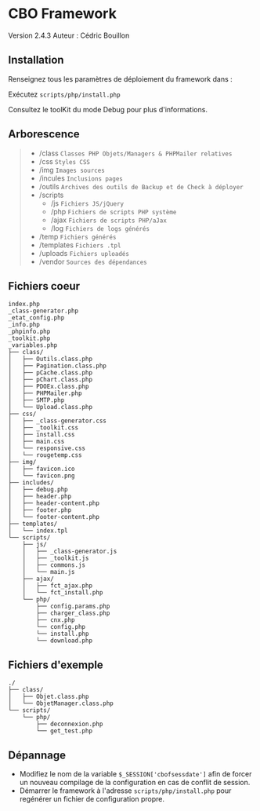 CBO Framework
=============
Version 2.4.3
Auteur : Cédric Bouillon

Installation
------------
Renseignez tous les paramètres de déploiement du framework dans :

Exécutez ``scripts/php/install.php``

Consultez le toolKit du mode Debug pour plus d'informations.

Arborescence
------------

> - /class
> `Classes PHP Objets/Managers & PHPMailer relatives`
> - /css
> `Styles CSS`
> - /img
> `Images sources`
> - /incules
> `Inclusions pages`
> - /outils
> `Archives des outils de Backup et de Check à déployer`
> - /scripts
>    - /js
> `Fichiers JS/jQuery`
>    - /php
> `Fichiers de scripts PHP système`
>    - /ajax
> `Fichiers de scripts PHP/aJax`
>    - /log
> `Fichiers de logs générés`
> - /temp
> `Fichiers générés`
> - /templates
> `Fichiers .tpl`
> - /uploads
> `Fichiers uploadés`
> - /vendor
> `Sources des dépendances`

Fichiers coeur
---------------
```
index.php
_class-generator.php
_etat_config.php
_info.php
_phpinfo.php
_toolkit.php
_variables.php
├── class/
│   ├── Outils.class.php
│   ├── Pagination.class.php
│   ├── pCache.class.php
│   ├── pChart.class.php
│   ├── PDOEx.class.php
│   ├── PHPMailer.php
│   ├── SMTP.php
│   └── Upload.class.php
├── css/
│   ├── _class-generator.css
│   ├── _toolkit.css
│   ├── install.css
│   ├── main.css
│   └── responsive.css
│   └── rougetemp.css
├── img/
│   ├── favicon.ico
│   └── favicon.png
├── includes/
│   ├── debug.php
│   ├── header.php
│   ├── header-content.php
│   ├── footer.php
│   └── footer-content.php
├── templates/
│   └── index.tpl
└── scripts/
    ├── js/
    │   ├── _class-generator.js
    │   ├── _toolkit.js
    │   ├── commons.js
    │   └── main.js
    ├── ajax/
    │   ├── fct_ajax.php    
    │   └── fct_install.php 
    └── php/
        ├── config.params.php
        ├── charger_class.php
        ├── cnx.php
        └── config.php
        └── install.php
        └── download.php
```

Fichiers d'exemple
------------------
```
./
├── class/
│   ├── Objet.class.php
│   └── ObjetManager.class.php
└── scripts/
    └── php/
        ├── deconnexion.php
        └── get_test.php
```

Dépannage
---------
* Modifiez le nom de la variable ``$_SESSION['cbofsessdate']`` afin de forcer un nouveau compilage de la configuration en cas de conflit de session.
* Démarrer le framework à l'adresse ``scripts/php/install.php`` pour regénérer un fichier de configuration propre.